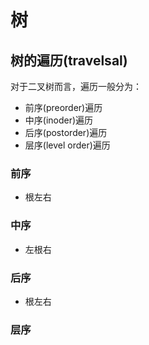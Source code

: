# 树
## 树的遍历(travelsal)
对于二叉树而言，遍历一般分为：
- 前序(preorder)遍历
- 中序(inoder)遍历
- 后序(postorder)遍历
- 层序(level order)遍历
### 前序
- 根左右
### 中序
- 左根右
### 后序
- 根左右
### 层序
